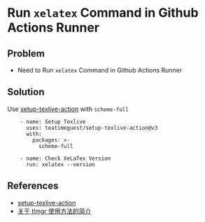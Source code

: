 # Run `xelatex` Command in Github Actions Runner

## Problem
* Need to Run `xelatex` Command in Github Actions Runner

## Solution
Use [setup-texlive-action](https://github.com/teatimeguest/setup-texlive-action) with `scheme-full`

```
    - name: Setup Texlive
      uses: teatimeguest/setup-texlive-action@v3
      with:
        packages: >-
          scheme-full

    - name: Check XeLaTex Version
      run: xelatex --version
```

## References
* [setup-texlive-action](https://github.com/teatimeguest/setup-texlive-action)
* [关于 tlmgr 使用方法的简介](https://ctan.math.washington.edu/tex-archive/info/tlmgr-intro-zh-cn/tlmgr-intro-zh-cn.pdf)

 
